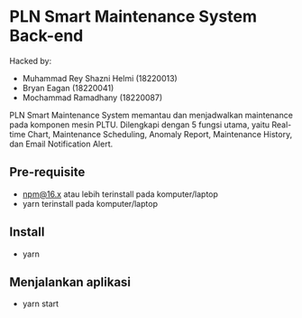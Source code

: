 # PLN Smart Maintenance System Back-end

Hacked by: 
- Muhammad Rey Shazni Helmi (18220013)
- Bryan Eagan (18220041)
- Mochammad Ramadhany (18220087)

PLN Smart Maintenance System memantau dan menjadwalkan maintenance pada komponen mesin PLTU. Dilengkapi dengan 5 fungsi utama, yaitu Real-time Chart, Maintenance Scheduling, Anomaly Report, Maintenance History, dan Email Notification Alert.

## Pre-requisite
- npm@16.x atau lebih terinstall pada komputer/laptop
- yarn terinstall pada komputer/laptop

## Install
- yarn

## Menjalankan aplikasi
- yarn start